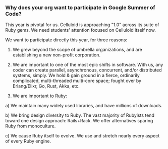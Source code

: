 ### Why does your org want to participate in Google Summer of Code?

This year is pivotal for us. Celluloid is approaching "1.0" across its suite of Ruby gems. We need students' attention focused on Celluloid itself now.

We want to participate directly this year, for three reasons:

1) We grew beyond the scope of umbrella organizations, and are establishing a new non-profit corporation.

2) We are important to one of the most epic shifts in software. With us, any coder can create parallel, asynchronous, concurrent, and/or distributed systems, simply. We hold & gain ground in a fierce, ordinarily complicated, multi-threaded multi-core space; fought over by Erlang/Elixr, Go, Rust, Akka, etc.

3) We are important to Ruby:

a) We maintain many widely used libraries, and have millions of downloads.

b) We bring design diversity to Ruby. The vast majority of Rubyists tend toward one design approach: Rails+Rack. We offer alternatives sparing Ruby from monoculture.

c) We cause Ruby itself to evolve. We use and stretch nearly every aspect of every Ruby engine.

